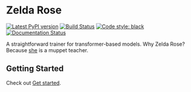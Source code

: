 Zelda Rose
==========

[![Latest PyPI version](https://img.shields.io/pypi/v/zeldarose.svg)](https://pypi.org/project/zeldarose)
[![Build Status](https://github.com/LoicGrobol/zeldarose/actions/workflows/ci.yml/badge.svg)](https://github.com/LoicGrobol/zeldarose/actions?query=workflow%3ACI)
[![Code style: black](https://img.shields.io/badge/code%20style-black-000000.svg)](https://github.com/psf/black)
[![Documentation Status](https://readthedocs.org/projects/zeldarose/badge/?version=stable)](https://zeldarose.readthedocs.io/en/latest/?badge=stable)

A straightforward trainer for transformer-based models. Why Zelda Rose? Because
[she](https://muppet.fandom.com/wiki/Zelda_Rose) is a muppet teacher.

## Getting Started

Check out [Get started](get_started.md).

